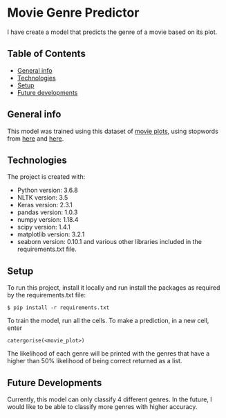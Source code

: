 # Movie Genre Predictor
I have create a model that predicts the genre of a movie based on its plot.

## Table of Contents
* [General info](#general-info)
* [Technologies](#technologies)
* [Setup](#setup)
* [Future developments](#future-developments)

## General info
This model was trained using this dataset of [movie plots](https://www.kaggle.com/jrobischon/wikipedia-movie-plots),
using stopwords from [here](https://www.kaggle.com/abbrivia/names-from-35k-wikipedia-movie-plots) and [here](https://www.kaggle.com/rtatman/stopword-lists-for-19-languages).

## Technologies
The project is created with:
* Python version: 3.6.8
* NLTK version: 3.5
* Keras version: 2.3.1
* pandas version: 1.0.3
* numpy version: 1.18.4
* scipy version: 1.4.1
* matplotlib version: 3.2.1
* seaborn version: 0.10.1
and various other libraries included in the requirements.txt file.

## Setup
To run this project, install it locally and run install the packages as required by the requirements.txt file:

```
$ pip install -r requirements.txt
```

To train the model, run all the cells.
To make a prediction, in a new cell, enter
```
catergorise(<movie_plot>)
```
The likelihood of each genre will be printed with the genres that have a higher than 50% likelihood of being correct returned as a list.

## Future Developments
Currently, this model can only classify 4 different genres. In the future, I would like to be able to classify more genres with higher accuracy.
